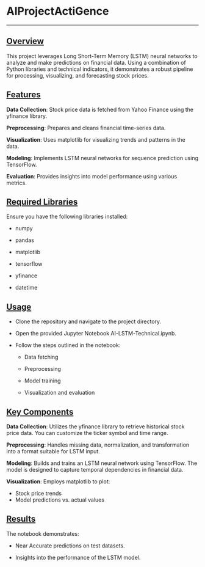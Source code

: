 # <h1>AIProjectActiGence</h1>
-----------------------------

<h2><u>Overview</u></h2>

This project leverages Long Short-Term Memory (LSTM) neural networks to analyze and make predictions on financial data. Using a combination of Python libraries and technical indicators, it demonstrates a robust pipeline for processing, visualizing, and forecasting stock prices.

<h2><u>Features</u></h2>

**Data Collection**: Stock price data is fetched from Yahoo Finance using the yfinance library.

**Preprocessing**: Prepares and cleans financial time-series data.

**Visualization**: Uses matplotlib for visualizing trends and patterns in the data.

**Modeling**: Implements LSTM neural networks for sequence prediction using TensorFlow.

**Evaluation**: Provides insights into model performance using various metrics.


<h2><u>Required Libraries</u></h2>

Ensure you have the following libraries installed:

- numpy

- pandas

- matplotlib

- tensorflow

- yfinance

- datetime


<h2><u>Usage</u></h2>

- Clone the repository and navigate to the project directory.

- Open the provided Jupyter Notebook AI-LSTM-Technical.ipynb.

- Follow the steps outlined in the notebook:

  - Data fetching

  - Preprocessing

  - Model training

  - Visualization and evaluation


 <h2><u>Key Components</u></h2>


 **Data Collection**:
 Utilizes the yfinance library to retrieve historical stock price data. You can customize the ticker symbol and time range.

**Preprocessing**:
Handles missing data, normalization, and transformation into a format suitable for LSTM input.

**Modeling**:
Builds and trains an LSTM neural network using TensorFlow. The model is designed to capture temporal dependencies in financial data.

**Visualization**:
Employs matplotlib to plot:
- Stock price trends
- Model predictions vs. actual values


<h2><u>Results</u></h2>

The notebook demonstrates:

- Near Accurate predictions on test datasets.

- Insights into the performance of the LSTM model.



